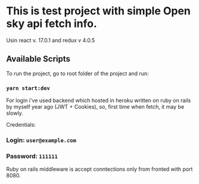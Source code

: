 # This is test project with simple Open sky api fetch info.

Usin react v. 17.0.1 and redux v 4.0.5

## Available Scripts

To run the project, go to root folder of the project and run:

### `yarn start:dev`

For login i've used backend which hosted in heroku written on ruby on rails by myself year ago (JWT + Cookies), so, first time when fetch, it may be slowly.

Credentials:

### Login: `user@example.com`
### Password: `111111`

Ruby on rails middleware is accept conntections only from fronted with port 8080.
